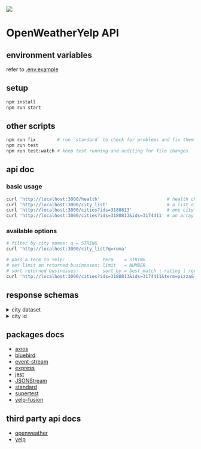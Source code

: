 ![](https://github.com/bernardini687/owy_api/workflows/CI/badge.svg)

# OpenWeatherYelp API

## environment variables

refer to [.env.example](.env.example)

## setup

```sh
npm install
npm run start
```

## other scripts

```sh
npm run fix        # run `standard` to check for problems and fix them if found
npm run test
npm run test:watch # keep test running and auditing for file changes
```

## api doc

### basic usage

```sh
curl 'http://localhost:3000/health'                         # health check endpoint
curl 'http://localhost:3000/city_list'                      # a list of city names mapped to their respective id
curl 'http://localhost:3000/cities?ids=3180813'             # one city dataset (businesses + weather info)
curl 'http://localhost:3000/cities?ids=3180813&ids=3174411' # an array of city datasets (max 5)
```

### available options

```sh
# filter by city names: q = STRING
curl 'http://localhost:3000/city_list?q=roma'

# pass a term to Yelp:              term    = STRING
# set limit on returned businesses: limit   = NUMBER                                        (default: 20, max: 50)
# sort returned businesses:         sort_by = best_match | rating | review_count | distance (default: best_match )
curl 'http://localhost:3000/cities?ids=3180813&ids=3174411&term=pizza&limit=3&sort_by=distance'
```

## response schemas

<details>
<summary>city dataset</summary>

```json
{
  "businesses": [
    {
      "id": "QKkVeP0eSJvpPqoKLY-d2A",
      "alias": "la-trattoria-da-gino-e-gabi-cannero-riviera",
      "name": "La Trattoria da Gino & Gabi",
      "image_url": "https://s3-media2.fl.yelpcdn.com/bphoto/MNVTcCD5zQKBeq89Ru4FYQ/o.jpg",
      "is_closed": false,
      "url": "https://www.yelp.com/biz/la-trattoria-da-gino-e-gabi-cannero-riviera?adjust_creative=1NqWEY6v4eRFIifCnjnNzA&utm_campaign=yelp_api_v3&utm_medium=api_v3_business_search&utm_source=1NqWEY6v4eRFIifCnjnNzA",
      "review_count": 3,
      "categories": [
        {
          "alias": "italian",
          "title": "Italian"
        }
      ],
      "rating": 4.5,
      "coordinates": {
        "latitude": 46.0222702,
        "longitude": 8.6819801
      },
      "transactions": [],
      "location": {
        "address1": "Via Dante 12",
        "address2": "",
        "address3": "",
        "city": "Cannero Riviera",
        "zip_code": "28821",
        "country": "IT",
        "state": "VB",
        "display_address": ["Via Dante 12", "28821 Cannero Riviera", "Italy"]
      },
      "phone": "+390323788160",
      "display_phone": "+39 0323 788160",
      "distance": 209.82254578223575
    },
    "..."
  ],
  "total": 11,
  "id": 3180813,
  "name": "Cannero Riviera",
  "currentWeather": {
    "weather": [
      {
        "id": 800,
        "main": "Clear",
        "description": "clear sky",
        "icon": "01d"
      }
    ],
    "main": {
      "temp": 12.61,
      "feels_like": 7.7,
      "temp_min": 10.56,
      "temp_max": 14,
      "pressure": 1029,
      "humidity": 41
    },
    "visibility": 10000,
    "wind": {
      "speed": 4.12,
      "deg": 200
    },
    "clouds": {
      "all": 0
    },
    "dt": 1614528790,
    "sys": {
      "type": 1,
      "id": 6936,
      "country": "IT",
      "sunrise": 1614492370,
      "sunset": 1614532188
    },
    "timezone": 3600
  }
}
```

</details>

<details>
<summary>city id</summary>

```json
{
  "Cannobio": 3180802
}
```

</details>

## packages docs

- [axios](https://github.com/axios/axios#example)
- [bluebird](http://bluebirdjs.com/docs/getting-started.html)
- [event-stream](https://github.com/dominictarr/event-stream)
- [express](https://expressjs.com/en/4x/api.html)
- [jest](https://jestjs.io/docs/en/getting-started.html)
- [JSONStream](https://github.com/dominictarr/JSONStream)
- [standard](https://standardjs.com/)
- [supertest](https://github.com/visionmedia/supertest)
- [yelp-fusion](https://github.com/tonybadguy/yelp-fusion#yelp-fusion)

## third party api docs

- [openweather](https://openweathermap.org/api)
- [yelp](https://www.yelp.com/developers/documentation/v3)
